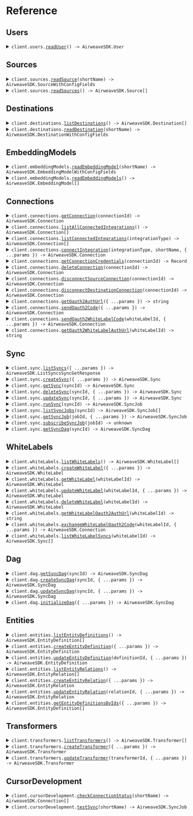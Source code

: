 # Reference

## Users

<details><summary><code>client.users.<a href="/src/api/resources/users/client/Client.ts">readUser</a>() -> AirweaveSDK.User</code></summary>
<dl>
<dd>

#### 📝 Description

<dl>
<dd>

<dl>
<dd>

Get current user.

## Args:

    current_user (User): The current user.

## Returns:

    schemas.User: The user object.

</dd>
</dl>
</dd>
</dl>

#### 🔌 Usage

<dl>
<dd>

<dl>
<dd>

```typescript
await client.users.readUser();
```

</dd>
</dl>
</dd>
</dl>

#### ⚙️ Parameters

<dl>
<dd>

<dl>
<dd>

**requestOptions:** `Users.RequestOptions`

</dd>
</dl>
</dd>
</dl>

</dd>
</dl>
</details>

## Sources

<details><summary><code>client.sources.<a href="/src/api/resources/sources/client/Client.ts">readSource</a>(shortName) -> AirweaveSDK.SourceWithConfigFields</code></summary>
<dl>
<dd>

#### 📝 Description

<dl>
<dd>

<dl>
<dd>

Get source by id.

## Args:

    db (AsyncSession): The database session.
    short_name (str): The short name of the source.
    user (schemas.User): The current user.

## Returns:

    schemas.Source: The source object.

</dd>
</dl>
</dd>
</dl>

#### 🔌 Usage

<dl>
<dd>

<dl>
<dd>

```typescript
await client.sources.readSource("short_name");
```

</dd>
</dl>
</dd>
</dl>

#### ⚙️ Parameters

<dl>
<dd>

<dl>
<dd>

**shortName:** `string`

</dd>
</dl>

<dl>
<dd>

**requestOptions:** `Sources.RequestOptions`

</dd>
</dl>
</dd>
</dl>

</dd>
</dl>
</details>

<details><summary><code>client.sources.<a href="/src/api/resources/sources/client/Client.ts">readSources</a>() -> AirweaveSDK.Source[]</code></summary>
<dl>
<dd>

#### 📝 Description

<dl>
<dd>

<dl>
<dd>

Get all sources for the current user.

## Args:

    db: The database session
    user: The current user

## Returns:

    list[schemas.Source]: The list of sources.

</dd>
</dl>
</dd>
</dl>

#### 🔌 Usage

<dl>
<dd>

<dl>
<dd>

```typescript
await client.sources.readSources();
```

</dd>
</dl>
</dd>
</dl>

#### ⚙️ Parameters

<dl>
<dd>

<dl>
<dd>

**requestOptions:** `Sources.RequestOptions`

</dd>
</dl>
</dd>
</dl>

</dd>
</dl>
</details>

## Destinations

<details><summary><code>client.destinations.<a href="/src/api/resources/destinations/client/Client.ts">listDestinations</a>() -> AirweaveSDK.Destination[]</code></summary>
<dl>
<dd>

#### 📝 Description

<dl>
<dd>

<dl>
<dd>

Get all available destinations.

## Args:

    db: The database session
    user: The current user

## Returns:

    List[schemas.Destination]: A list of destinations

</dd>
</dl>
</dd>
</dl>

#### 🔌 Usage

<dl>
<dd>

<dl>
<dd>

```typescript
await client.destinations.listDestinations();
```

</dd>
</dl>
</dd>
</dl>

#### ⚙️ Parameters

<dl>
<dd>

<dl>
<dd>

**requestOptions:** `Destinations.RequestOptions`

</dd>
</dl>
</dd>
</dl>

</dd>
</dl>
</details>

<details><summary><code>client.destinations.<a href="/src/api/resources/destinations/client/Client.ts">readDestination</a>(shortName) -> AirweaveSDK.DestinationWithConfigFields</code></summary>
<dl>
<dd>

#### 📝 Description

<dl>
<dd>

<dl>
<dd>

Get destination by short name.

## Args:

    db: The database session
    short_name: The short name of the destination
    user: The current user

## Returns:

    destination (schemas.Destination): The destination

</dd>
</dl>
</dd>
</dl>

#### 🔌 Usage

<dl>
<dd>

<dl>
<dd>

```typescript
await client.destinations.readDestination("short_name");
```

</dd>
</dl>
</dd>
</dl>

#### ⚙️ Parameters

<dl>
<dd>

<dl>
<dd>

**shortName:** `string`

</dd>
</dl>

<dl>
<dd>

**requestOptions:** `Destinations.RequestOptions`

</dd>
</dl>
</dd>
</dl>

</dd>
</dl>
</details>

## EmbeddingModels

<details><summary><code>client.embeddingModels.<a href="/src/api/resources/embeddingModels/client/Client.ts">readEmbeddingModel</a>(shortName) -> AirweaveSDK.EmbeddingModelWithConfigFields</code></summary>
<dl>
<dd>

#### 📝 Description

<dl>
<dd>

<dl>
<dd>

Get embedding model by id.

## Args:

    db (AsyncSession): The database session.
    short_name (str): The short name of the embedding model.
    user (schemas.User): The current user.

## Returns:

    schemas.EmbeddingModel: The embedding model object.

</dd>
</dl>
</dd>
</dl>

#### 🔌 Usage

<dl>
<dd>

<dl>
<dd>

```typescript
await client.embeddingModels.readEmbeddingModel("short_name");
```

</dd>
</dl>
</dd>
</dl>

#### ⚙️ Parameters

<dl>
<dd>

<dl>
<dd>

**shortName:** `string`

</dd>
</dl>

<dl>
<dd>

**requestOptions:** `EmbeddingModels.RequestOptions`

</dd>
</dl>
</dd>
</dl>

</dd>
</dl>
</details>

<details><summary><code>client.embeddingModels.<a href="/src/api/resources/embeddingModels/client/Client.ts">readEmbeddingModels</a>() -> AirweaveSDK.EmbeddingModel[]</code></summary>
<dl>
<dd>

#### 📝 Description

<dl>
<dd>

<dl>
<dd>

Get all embedding models.

## Args:

    db (AsyncSession): The database session.
    user (schemas.User): The current user.

## Returns:

    list[schemas.EmbeddingModel]: The list of embedding models.

</dd>
</dl>
</dd>
</dl>

#### 🔌 Usage

<dl>
<dd>

<dl>
<dd>

```typescript
await client.embeddingModels.readEmbeddingModels();
```

</dd>
</dl>
</dd>
</dl>

#### ⚙️ Parameters

<dl>
<dd>

<dl>
<dd>

**requestOptions:** `EmbeddingModels.RequestOptions`

</dd>
</dl>
</dd>
</dl>

</dd>
</dl>
</details>

## Connections

<details><summary><code>client.connections.<a href="/src/api/resources/connections/client/Client.ts">getConnection</a>(connectionId) -> AirweaveSDK.Connection</code></summary>
<dl>
<dd>

#### 📝 Description

<dl>
<dd>

<dl>
<dd>

Get a specific connection.

## Args:

    connection_id: The ID of the connection to get.
    db: The database session.
    user: The current user.

## Returns:

    schemas.Connection: The connection.

</dd>
</dl>
</dd>
</dl>

#### 🔌 Usage

<dl>
<dd>

<dl>
<dd>

```typescript
await client.connections.getConnection("connection_id");
```

</dd>
</dl>
</dd>
</dl>

#### ⚙️ Parameters

<dl>
<dd>

<dl>
<dd>

**connectionId:** `string`

</dd>
</dl>

<dl>
<dd>

**requestOptions:** `Connections.RequestOptions`

</dd>
</dl>
</dd>
</dl>

</dd>
</dl>
</details>

<details><summary><code>client.connections.<a href="/src/api/resources/connections/client/Client.ts">listAllConnectedIntegrations</a>() -> AirweaveSDK.Connection[]</code></summary>
<dl>
<dd>

#### 📝 Description

<dl>
<dd>

<dl>
<dd>

Get all active connections for the current user across all integration types.

## Args:

    db: The database session.
    user: The current user.

## Returns:

    list[schemas.Connection]: The list of connections.

</dd>
</dl>
</dd>
</dl>

#### 🔌 Usage

<dl>
<dd>

<dl>
<dd>

```typescript
await client.connections.listAllConnectedIntegrations();
```

</dd>
</dl>
</dd>
</dl>

#### ⚙️ Parameters

<dl>
<dd>

<dl>
<dd>

**requestOptions:** `Connections.RequestOptions`

</dd>
</dl>
</dd>
</dl>

</dd>
</dl>
</details>

<details><summary><code>client.connections.<a href="/src/api/resources/connections/client/Client.ts">listConnectedIntegrations</a>(integrationType) -> AirweaveSDK.Connection[]</code></summary>
<dl>
<dd>

#### 📝 Description

<dl>
<dd>

<dl>
<dd>

Get all integrations of specified type connected to the current user.

## Args:

    integration_type (IntegrationType): The type of integration to get connections for.
    db (AsyncSession): The database session.
    user (schemas.User): The current user.

## Returns:

    list[schemas.Connection]: The list of connections.

</dd>
</dl>
</dd>
</dl>

#### 🔌 Usage

<dl>
<dd>

<dl>
<dd>

```typescript
await client.connections.listConnectedIntegrations("source");
```

</dd>
</dl>
</dd>
</dl>

#### ⚙️ Parameters

<dl>
<dd>

<dl>
<dd>

**integrationType:** `AirweaveSDK.IntegrationType`

</dd>
</dl>

<dl>
<dd>

**requestOptions:** `Connections.RequestOptions`

</dd>
</dl>
</dd>
</dl>

</dd>
</dl>
</details>

<details><summary><code>client.connections.<a href="/src/api/resources/connections/client/Client.ts">connectIntegration</a>(integrationType, shortName, { ...params }) -> AirweaveSDK.Connection</code></summary>
<dl>
<dd>

#### 📝 Description

<dl>
<dd>

<dl>
<dd>

Connect to a source, destination, or embedding model.

Expects a POST body with:

```json
{
    "name": "required connection name",
    ... other config fields specific to the integration type ...
}
```

## Args:

    db: The database session.
    integration_type: The type of integration to connect to.
    short_name: The short name of the integration to connect to.
    name: The name of the connection.
    config_fields: The config fields for the integration.
    user: The current user.

## Returns:

    schemas.Connection: The connection.

</dd>
</dl>
</dd>
</dl>

#### 🔌 Usage

<dl>
<dd>

<dl>
<dd>

```typescript
await client.connections.connectIntegration("source", "short_name", {
    configFields: {
        key: "value",
    },
});
```

</dd>
</dl>
</dd>
</dl>

#### ⚙️ Parameters

<dl>
<dd>

<dl>
<dd>

**integrationType:** `AirweaveSDK.IntegrationType`

</dd>
</dl>

<dl>
<dd>

**shortName:** `string`

</dd>
</dl>

<dl>
<dd>

**request:** `AirweaveSDK.BodyConnectIntegrationConnectionsConnectIntegrationTypeShortNamePost`

</dd>
</dl>

<dl>
<dd>

**requestOptions:** `Connections.RequestOptions`

</dd>
</dl>
</dd>
</dl>

</dd>
</dl>
</details>

<details><summary><code>client.connections.<a href="/src/api/resources/connections/client/Client.ts">getConnectionCredentials</a>(connectionId) -> Record<string, unknown></code></summary>
<dl>
<dd>

#### 📝 Description

<dl>
<dd>

<dl>
<dd>

Get the credentials for a connection.

## Args:

    connection_id (UUID): The ID of the connection to get credentials for
    db (AsyncSession): The database session
    user (schemas.User): The current user

## Returns:

    decrypted_credentials (dict): The credentials for the connection

</dd>
</dl>
</dd>
</dl>

#### 🔌 Usage

<dl>
<dd>

<dl>
<dd>

```typescript
await client.connections.getConnectionCredentials("connection_id");
```

</dd>
</dl>
</dd>
</dl>

#### ⚙️ Parameters

<dl>
<dd>

<dl>
<dd>

**connectionId:** `string`

</dd>
</dl>

<dl>
<dd>

**requestOptions:** `Connections.RequestOptions`

</dd>
</dl>
</dd>
</dl>

</dd>
</dl>
</details>

<details><summary><code>client.connections.<a href="/src/api/resources/connections/client/Client.ts">deleteConnection</a>(connectionId) -> AirweaveSDK.Connection</code></summary>
<dl>
<dd>

#### 📝 Description

<dl>
<dd>

<dl>
<dd>

Delete a connection.

Deletes the connection and integration credential.

## Args:

    db (AsyncSession): The database session
    connection_id (UUID): The ID of the connection to delete
    user (schemas.User): The current user

## Returns:

    connection (schemas.Connection): The deleted connection

</dd>
</dl>
</dd>
</dl>

#### 🔌 Usage

<dl>
<dd>

<dl>
<dd>

```typescript
await client.connections.deleteConnection("connection_id");
```

</dd>
</dl>
</dd>
</dl>

#### ⚙️ Parameters

<dl>
<dd>

<dl>
<dd>

**connectionId:** `string`

</dd>
</dl>

<dl>
<dd>

**requestOptions:** `Connections.RequestOptions`

</dd>
</dl>
</dd>
</dl>

</dd>
</dl>
</details>

<details><summary><code>client.connections.<a href="/src/api/resources/connections/client/Client.ts">disconnectSourceConnection</a>(connectionId) -> AirweaveSDK.Connection</code></summary>
<dl>
<dd>

#### 📝 Description

<dl>
<dd>

<dl>
<dd>

Disconnect from a source connection.

## Args:

    db (AsyncSession): The database session
    connection_id (UUID): The ID of the connection to disconnect
    user (schemas.User): The current user

## Returns:

    connection_schema (schemas.Connection): The disconnected connection

</dd>
</dl>
</dd>
</dl>

#### 🔌 Usage

<dl>
<dd>

<dl>
<dd>

```typescript
await client.connections.disconnectSourceConnection("connection_id");
```

</dd>
</dl>
</dd>
</dl>

#### ⚙️ Parameters

<dl>
<dd>

<dl>
<dd>

**connectionId:** `string`

</dd>
</dl>

<dl>
<dd>

**requestOptions:** `Connections.RequestOptions`

</dd>
</dl>
</dd>
</dl>

</dd>
</dl>
</details>

<details><summary><code>client.connections.<a href="/src/api/resources/connections/client/Client.ts">disconnectDestinationConnection</a>(connectionId) -> AirweaveSDK.Connection</code></summary>
<dl>
<dd>

#### 📝 Description

<dl>
<dd>

<dl>
<dd>

Disconnect from a destination connection.

## Args:

    db (AsyncSession): The database session
    connection_id (UUID): The ID of the connection to disconnect
    user (schemas.User): The current user

## Returns:

    connection_schema (schemas.Connection): The disconnected connection

</dd>
</dl>
</dd>
</dl>

#### 🔌 Usage

<dl>
<dd>

<dl>
<dd>

```typescript
await client.connections.disconnectDestinationConnection("connection_id");
```

</dd>
</dl>
</dd>
</dl>

#### ⚙️ Parameters

<dl>
<dd>

<dl>
<dd>

**connectionId:** `string`

</dd>
</dl>

<dl>
<dd>

**requestOptions:** `Connections.RequestOptions`

</dd>
</dl>
</dd>
</dl>

</dd>
</dl>
</details>

<details><summary><code>client.connections.<a href="/src/api/resources/connections/client/Client.ts">getOauth2AuthUrl</a>({ ...params }) -> string</code></summary>
<dl>
<dd>

#### 📝 Description

<dl>
<dd>

<dl>
<dd>

Get the OAuth2 authorization URL for a source.

## Args:

    db: The database session
    short_name: The short name of the source
    user: The current user

</dd>
</dl>
</dd>
</dl>

#### 🔌 Usage

<dl>
<dd>

<dl>
<dd>

```typescript
await client.connections.getOauth2AuthUrl({
    shortName: "short_name",
});
```

</dd>
</dl>
</dd>
</dl>

#### ⚙️ Parameters

<dl>
<dd>

<dl>
<dd>

**request:** `AirweaveSDK.GetOauth2AuthUrlConnectionsOauth2SourceAuthUrlGetRequest`

</dd>
</dl>

<dl>
<dd>

**requestOptions:** `Connections.RequestOptions`

</dd>
</dl>
</dd>
</dl>

</dd>
</dl>
</details>

<details><summary><code>client.connections.<a href="/src/api/resources/connections/client/Client.ts">sendOauth2Code</a>({ ...params }) -> AirweaveSDK.Connection</code></summary>
<dl>
<dd>

#### 📝 Description

<dl>
<dd>

<dl>
<dd>

Send the OAuth2 authorization code for a source.

This will:

1. Get the OAuth2 settings for the source
2. Exchange the authorization code for a token
3. Create an integration credential with the token

## Args:

    db: The database session
    short_name: The short name of the source
    code: The authorization code
    user: The current user

## Returns:

    connection (schemas.Connection): The created connection

</dd>
</dl>
</dd>
</dl>

#### 🔌 Usage

<dl>
<dd>

<dl>
<dd>

```typescript
await client.connections.sendOauth2Code({
    shortName: "short_name",
    code: "code",
});
```

</dd>
</dl>
</dd>
</dl>

#### ⚙️ Parameters

<dl>
<dd>

<dl>
<dd>

**request:** `AirweaveSDK.BodySendOauth2CodeConnectionsOauth2SourceCodePost`

</dd>
</dl>

<dl>
<dd>

**requestOptions:** `Connections.RequestOptions`

</dd>
</dl>
</dd>
</dl>

</dd>
</dl>
</details>

<details><summary><code>client.connections.<a href="/src/api/resources/connections/client/Client.ts">sendOauth2WhiteLabelCode</a>(whiteLabelId, { ...params }) -> AirweaveSDK.Connection</code></summary>
<dl>
<dd>

#### 📝 Description

<dl>
<dd>

<dl>
<dd>

Exchange the OAuth2 authorization code for a white label integration.

## Args:

    db: The database session
    white_label_id: The ID of the white label integration
    code: The authorization code
    user: The current user
    background_tasks: The background tasks

## Returns:

    connection (schemas.Connection): The created connection

</dd>
</dl>
</dd>
</dl>

#### 🔌 Usage

<dl>
<dd>

<dl>
<dd>

```typescript
await client.connections.sendOauth2WhiteLabelCode("white_label_id", "string");
```

</dd>
</dl>
</dd>
</dl>

#### ⚙️ Parameters

<dl>
<dd>

<dl>
<dd>

**whiteLabelId:** `string`

</dd>
</dl>

<dl>
<dd>

**request:** `string`

</dd>
</dl>

<dl>
<dd>

**requestOptions:** `Connections.RequestOptions`

</dd>
</dl>
</dd>
</dl>

</dd>
</dl>
</details>

<details><summary><code>client.connections.<a href="/src/api/resources/connections/client/Client.ts">getOauth2WhiteLabelAuthUrl</a>(whiteLabelId) -> string</code></summary>
<dl>
<dd>

#### 📝 Description

<dl>
<dd>

<dl>
<dd>

Get the OAuth2 authorization URL for a white label integration.

## Args:

    db: The database session
    white_label_id: The ID of the white label integration
    user: The current user

## Returns:

    str: The OAuth2 authorization URL

</dd>
</dl>
</dd>
</dl>

#### 🔌 Usage

<dl>
<dd>

<dl>
<dd>

```typescript
await client.connections.getOauth2WhiteLabelAuthUrl("white_label_id");
```

</dd>
</dl>
</dd>
</dl>

#### ⚙️ Parameters

<dl>
<dd>

<dl>
<dd>

**whiteLabelId:** `string`

</dd>
</dl>

<dl>
<dd>

**requestOptions:** `Connections.RequestOptions`

</dd>
</dl>
</dd>
</dl>

</dd>
</dl>
</details>

## Sync

<details><summary><code>client.sync.<a href="/src/api/resources/sync/client/Client.ts">listSyncs</a>({ ...params }) -> AirweaveSDK.ListSyncsSyncGetResponse</code></summary>
<dl>
<dd>

#### 📝 Description

<dl>
<dd>

<dl>
<dd>

List all syncs for the current user.

## Args:

    db: The database session
    skip: The number of syncs to skip
    limit: The number of syncs to return
    with_source_connection: Whether to include the source connection in the response
    user: The current user

## Returns:

    list[schemas.Sync] | list[schemas.SyncWithSourceConnection]: A list of syncs

</dd>
</dl>
</dd>
</dl>

#### 🔌 Usage

<dl>
<dd>

<dl>
<dd>

```typescript
await client.sync.listSyncs();
```

</dd>
</dl>
</dd>
</dl>

#### ⚙️ Parameters

<dl>
<dd>

<dl>
<dd>

**request:** `AirweaveSDK.ListSyncsSyncGetRequest`

</dd>
</dl>

<dl>
<dd>

**requestOptions:** `Sync.RequestOptions`

</dd>
</dl>
</dd>
</dl>

</dd>
</dl>
</details>

<details><summary><code>client.sync.<a href="/src/api/resources/sync/client/Client.ts">createSync</a>({ ...params }) -> AirweaveSDK.Sync</code></summary>
<dl>
<dd>

#### 📝 Description

<dl>
<dd>

<dl>
<dd>

Create a new sync configuration.

## Args:

    db: The database session
    sync_in: The sync to create
    user: The current user
    background_tasks: The background tasks

## Returns:

    sync (schemas.Sync): The created sync

</dd>
</dl>
</dd>
</dl>

#### 🔌 Usage

<dl>
<dd>

<dl>
<dd>

```typescript
await client.sync.createSync({
    name: "name",
    sourceConnectionId: "source_connection_id",
});
```

</dd>
</dl>
</dd>
</dl>

#### ⚙️ Parameters

<dl>
<dd>

<dl>
<dd>

**request:** `AirweaveSDK.SyncCreate`

</dd>
</dl>

<dl>
<dd>

**requestOptions:** `Sync.RequestOptions`

</dd>
</dl>
</dd>
</dl>

</dd>
</dl>
</details>

<details><summary><code>client.sync.<a href="/src/api/resources/sync/client/Client.ts">getSync</a>(syncId) -> AirweaveSDK.Sync</code></summary>
<dl>
<dd>

#### 📝 Description

<dl>
<dd>

<dl>
<dd>

Get a specific sync by ID.

## Args:

    db: The database session
    sync_id: The ID of the sync to get
    user: The current user

## Returns:

    sync (schemas.Sync): The sync

</dd>
</dl>
</dd>
</dl>

#### 🔌 Usage

<dl>
<dd>

<dl>
<dd>

```typescript
await client.sync.getSync("sync_id");
```

</dd>
</dl>
</dd>
</dl>

#### ⚙️ Parameters

<dl>
<dd>

<dl>
<dd>

**syncId:** `string`

</dd>
</dl>

<dl>
<dd>

**requestOptions:** `Sync.RequestOptions`

</dd>
</dl>
</dd>
</dl>

</dd>
</dl>
</details>

<details><summary><code>client.sync.<a href="/src/api/resources/sync/client/Client.ts">deleteSync</a>(syncId, { ...params }) -> AirweaveSDK.Sync</code></summary>
<dl>
<dd>

#### 📝 Description

<dl>
<dd>

<dl>
<dd>

Delete a sync configuration and optionally its associated data.

## Args:

    db: The database session
    sync_id: The ID of the sync to delete
    delete_data: Whether to delete the data associated with the sync
    user: The current user

## Returns:

    sync (schemas.Sync): The deleted sync

</dd>
</dl>
</dd>
</dl>

#### 🔌 Usage

<dl>
<dd>

<dl>
<dd>

```typescript
await client.sync.deleteSync("sync_id");
```

</dd>
</dl>
</dd>
</dl>

#### ⚙️ Parameters

<dl>
<dd>

<dl>
<dd>

**syncId:** `string`

</dd>
</dl>

<dl>
<dd>

**request:** `AirweaveSDK.DeleteSyncSyncSyncIdDeleteRequest`

</dd>
</dl>

<dl>
<dd>

**requestOptions:** `Sync.RequestOptions`

</dd>
</dl>
</dd>
</dl>

</dd>
</dl>
</details>

<details><summary><code>client.sync.<a href="/src/api/resources/sync/client/Client.ts">updateSync</a>(syncId, { ...params }) -> AirweaveSDK.Sync</code></summary>
<dl>
<dd>

#### 📝 Description

<dl>
<dd>

<dl>
<dd>

Update a sync configuration.

## Args:

    db: The database session
    sync_id: The ID of the sync to update
    sync_update: The sync update data
    user: The current user

## Returns:

    sync (schemas.Sync): The updated sync

</dd>
</dl>
</dd>
</dl>

#### 🔌 Usage

<dl>
<dd>

<dl>
<dd>

```typescript
await client.sync.updateSync("sync_id");
```

</dd>
</dl>
</dd>
</dl>

#### ⚙️ Parameters

<dl>
<dd>

<dl>
<dd>

**syncId:** `string`

</dd>
</dl>

<dl>
<dd>

**request:** `AirweaveSDK.SyncUpdate`

</dd>
</dl>

<dl>
<dd>

**requestOptions:** `Sync.RequestOptions`

</dd>
</dl>
</dd>
</dl>

</dd>
</dl>
</details>

<details><summary><code>client.sync.<a href="/src/api/resources/sync/client/Client.ts">runSync</a>(syncId) -> AirweaveSDK.SyncJob</code></summary>
<dl>
<dd>

#### 📝 Description

<dl>
<dd>

<dl>
<dd>

Trigger a sync run.

## Args:

    db: The database session
    sync_id: The ID of the sync to run
    user: The current user
    background_tasks: The background tasks

## Returns:

    sync_job (schemas.SyncJob): The sync job

</dd>
</dl>
</dd>
</dl>

#### 🔌 Usage

<dl>
<dd>

<dl>
<dd>

```typescript
await client.sync.runSync("sync_id");
```

</dd>
</dl>
</dd>
</dl>

#### ⚙️ Parameters

<dl>
<dd>

<dl>
<dd>

**syncId:** `string`

</dd>
</dl>

<dl>
<dd>

**requestOptions:** `Sync.RequestOptions`

</dd>
</dl>
</dd>
</dl>

</dd>
</dl>
</details>

<details><summary><code>client.sync.<a href="/src/api/resources/sync/client/Client.ts">listSyncJobs</a>(syncId) -> AirweaveSDK.SyncJob[]</code></summary>
<dl>
<dd>

#### 📝 Description

<dl>
<dd>

<dl>
<dd>

List all jobs for a specific sync.

## Args:

    db: The database session
    sync_id: The ID of the sync to list jobs for
    user: The current user

## Returns:

    list[schemas.SyncJob]: A list of sync jobs

</dd>
</dl>
</dd>
</dl>

#### 🔌 Usage

<dl>
<dd>

<dl>
<dd>

```typescript
await client.sync.listSyncJobs("sync_id");
```

</dd>
</dl>
</dd>
</dl>

#### ⚙️ Parameters

<dl>
<dd>

<dl>
<dd>

**syncId:** `string`

</dd>
</dl>

<dl>
<dd>

**requestOptions:** `Sync.RequestOptions`

</dd>
</dl>
</dd>
</dl>

</dd>
</dl>
</details>

<details><summary><code>client.sync.<a href="/src/api/resources/sync/client/Client.ts">getSyncJob</a>(jobId, { ...params }) -> AirweaveSDK.SyncJob</code></summary>
<dl>
<dd>

#### 📝 Description

<dl>
<dd>

<dl>
<dd>

Get details of a specific sync job.

## Args:

    db: The database session
    sync_id: The ID of the sync to list jobs for
    job_id: The ID of the job to get
    user: The current user

## Returns:

    sync_job (schemas.SyncJob): The sync job

</dd>
</dl>
</dd>
</dl>

#### 🔌 Usage

<dl>
<dd>

<dl>
<dd>

```typescript
await client.sync.getSyncJob("job_id", {
    syncId: "sync_id",
});
```

</dd>
</dl>
</dd>
</dl>

#### ⚙️ Parameters

<dl>
<dd>

<dl>
<dd>

**jobId:** `string`

</dd>
</dl>

<dl>
<dd>

**request:** `AirweaveSDK.GetSyncJobSyncJobJobIdGetRequest`

</dd>
</dl>

<dl>
<dd>

**requestOptions:** `Sync.RequestOptions`

</dd>
</dl>
</dd>
</dl>

</dd>
</dl>
</details>

<details><summary><code>client.sync.<a href="/src/api/resources/sync/client/Client.ts">subscribeSyncJob</a>(jobId) -> unknown</code></summary>
<dl>
<dd>

#### 📝 Description

<dl>
<dd>

<dl>
<dd>

Server-Sent Events (SSE) endpoint to subscribe to a sync job's progress.

## Args:

    job_id: The ID of the job to subscribe to
    user: The current user

## Returns:

    StreamingResponse: The streaming response

</dd>
</dl>
</dd>
</dl>

#### 🔌 Usage

<dl>
<dd>

<dl>
<dd>

```typescript
await client.sync.subscribeSyncJob("job_id");
```

</dd>
</dl>
</dd>
</dl>

#### ⚙️ Parameters

<dl>
<dd>

<dl>
<dd>

**jobId:** `string`

</dd>
</dl>

<dl>
<dd>

**requestOptions:** `Sync.RequestOptions`

</dd>
</dl>
</dd>
</dl>

</dd>
</dl>
</details>

<details><summary><code>client.sync.<a href="/src/api/resources/sync/client/Client.ts">getSyncDag</a>(syncId) -> AirweaveSDK.SyncDag</code></summary>
<dl>
<dd>

#### 📝 Description

<dl>
<dd>

<dl>
<dd>

Get the DAG for a specific sync.

</dd>
</dl>
</dd>
</dl>

#### 🔌 Usage

<dl>
<dd>

<dl>
<dd>

```typescript
await client.sync.getSyncDag("sync_id");
```

</dd>
</dl>
</dd>
</dl>

#### ⚙️ Parameters

<dl>
<dd>

<dl>
<dd>

**syncId:** `string`

</dd>
</dl>

<dl>
<dd>

**requestOptions:** `Sync.RequestOptions`

</dd>
</dl>
</dd>
</dl>

</dd>
</dl>
</details>

## WhiteLabels

<details><summary><code>client.whiteLabels.<a href="/src/api/resources/whiteLabels/client/Client.ts">listWhiteLabels</a>() -> AirweaveSDK.WhiteLabel[]</code></summary>
<dl>
<dd>

#### 📝 Description

<dl>
<dd>

<dl>
<dd>

List all white labels for the current user's organization.

## Args:

    db: The database session
    current_user: The current user

## Returns:

    list[schemas.WhiteLabel]: A list of white labels

</dd>
</dl>
</dd>
</dl>

#### 🔌 Usage

<dl>
<dd>

<dl>
<dd>

```typescript
await client.whiteLabels.listWhiteLabels();
```

</dd>
</dl>
</dd>
</dl>

#### ⚙️ Parameters

<dl>
<dd>

<dl>
<dd>

**requestOptions:** `WhiteLabels.RequestOptions`

</dd>
</dl>
</dd>
</dl>

</dd>
</dl>
</details>

<details><summary><code>client.whiteLabels.<a href="/src/api/resources/whiteLabels/client/Client.ts">createWhiteLabel</a>({ ...params }) -> AirweaveSDK.WhiteLabel</code></summary>
<dl>
<dd>

#### 📝 Description

<dl>
<dd>

<dl>
<dd>

Create new white label integration.

## Args:

    db: The database session
    current_user: The current user
    white_label_in: The white label to create

## Returns:

    white_label (schemas.WhiteLabel): The created white label

</dd>
</dl>
</dd>
</dl>

#### 🔌 Usage

<dl>
<dd>

<dl>
<dd>

```typescript
await client.whiteLabels.createWhiteLabel({
    name: "name",
    sourceShortName: "source_short_name",
    redirectUrl: "redirect_url",
    clientId: "client_id",
    clientSecret: "client_secret",
});
```

</dd>
</dl>
</dd>
</dl>

#### ⚙️ Parameters

<dl>
<dd>

<dl>
<dd>

**request:** `AirweaveSDK.WhiteLabelCreate`

</dd>
</dl>

<dl>
<dd>

**requestOptions:** `WhiteLabels.RequestOptions`

</dd>
</dl>
</dd>
</dl>

</dd>
</dl>
</details>

<details><summary><code>client.whiteLabels.<a href="/src/api/resources/whiteLabels/client/Client.ts">getWhiteLabel</a>(whiteLabelId) -> AirweaveSDK.WhiteLabel</code></summary>
<dl>
<dd>

#### 📝 Description

<dl>
<dd>

<dl>
<dd>

Get a specific white label integration.

## Args:

    db: The database session
    white_label_id: The ID of the white label to get
    current_user: The current user

## Returns:

    white_label (schemas.WhiteLabel): The white label

</dd>
</dl>
</dd>
</dl>

#### 🔌 Usage

<dl>
<dd>

<dl>
<dd>

```typescript
await client.whiteLabels.getWhiteLabel("white_label_id");
```

</dd>
</dl>
</dd>
</dl>

#### ⚙️ Parameters

<dl>
<dd>

<dl>
<dd>

**whiteLabelId:** `string`

</dd>
</dl>

<dl>
<dd>

**requestOptions:** `WhiteLabels.RequestOptions`

</dd>
</dl>
</dd>
</dl>

</dd>
</dl>
</details>

<details><summary><code>client.whiteLabels.<a href="/src/api/resources/whiteLabels/client/Client.ts">updateWhiteLabel</a>(whiteLabelId, { ...params }) -> AirweaveSDK.WhiteLabel</code></summary>
<dl>
<dd>

#### 📝 Description

<dl>
<dd>

<dl>
<dd>

Update a white label integration.

## Args:

    db: The database session
    current_user: The current user
    white_label_id: The ID of the white label to update
    white_label_in: The white label to update

## Returns:

    white_label (schemas.WhiteLabel): The updated white label

</dd>
</dl>
</dd>
</dl>

#### 🔌 Usage

<dl>
<dd>

<dl>
<dd>

```typescript
await client.whiteLabels.updateWhiteLabel("white_label_id");
```

</dd>
</dl>
</dd>
</dl>

#### ⚙️ Parameters

<dl>
<dd>

<dl>
<dd>

**whiteLabelId:** `string`

</dd>
</dl>

<dl>
<dd>

**request:** `AirweaveSDK.WhiteLabelUpdate`

</dd>
</dl>

<dl>
<dd>

**requestOptions:** `WhiteLabels.RequestOptions`

</dd>
</dl>
</dd>
</dl>

</dd>
</dl>
</details>

<details><summary><code>client.whiteLabels.<a href="/src/api/resources/whiteLabels/client/Client.ts">deleteWhiteLabel</a>(whiteLabelId) -> AirweaveSDK.WhiteLabel</code></summary>
<dl>
<dd>

#### 📝 Description

<dl>
<dd>

<dl>
<dd>

Delete a white label integration.

## Args:

    db: The database session
    current_user: The current user
    white_label_id: The ID of the white label to delete

## Returns:

    white_label (schemas.WhiteLabel): The deleted white label

</dd>
</dl>
</dd>
</dl>

#### 🔌 Usage

<dl>
<dd>

<dl>
<dd>

```typescript
await client.whiteLabels.deleteWhiteLabel("white_label_id");
```

</dd>
</dl>
</dd>
</dl>

#### ⚙️ Parameters

<dl>
<dd>

<dl>
<dd>

**whiteLabelId:** `string`

</dd>
</dl>

<dl>
<dd>

**requestOptions:** `WhiteLabels.RequestOptions`

</dd>
</dl>
</dd>
</dl>

</dd>
</dl>
</details>

<details><summary><code>client.whiteLabels.<a href="/src/api/resources/whiteLabels/client/Client.ts">getWhiteLabelOauth2AuthUrl</a>(whiteLabelId) -> string</code></summary>
<dl>
<dd>

#### 📝 Description

<dl>
<dd>

<dl>
<dd>

Generate the OAuth2 authorization URL by delegating to oauth2_service.

## Args:

    db: The database session
    white_label_id: The ID of the white label to get the auth URL for
    user: The current user

## Returns:

    str: The OAuth2 authorization URL

</dd>
</dl>
</dd>
</dl>

#### 🔌 Usage

<dl>
<dd>

<dl>
<dd>

```typescript
await client.whiteLabels.getWhiteLabelOauth2AuthUrl("white_label_id");
```

</dd>
</dl>
</dd>
</dl>

#### ⚙️ Parameters

<dl>
<dd>

<dl>
<dd>

**whiteLabelId:** `string`

</dd>
</dl>

<dl>
<dd>

**requestOptions:** `WhiteLabels.RequestOptions`

</dd>
</dl>
</dd>
</dl>

</dd>
</dl>
</details>

<details><summary><code>client.whiteLabels.<a href="/src/api/resources/whiteLabels/client/Client.ts">exchangeWhiteLabelOauth2Code</a>(whiteLabelId, { ...params }) -> AirweaveSDK.Connection</code></summary>
<dl>
<dd>

#### 📝 Description

<dl>
<dd>

<dl>
<dd>

Exchange OAuth2 code for tokens and create connection.

## Args:

    white_label_id: The ID of the white label to exchange the code for
    code: The OAuth2 code
    db: The database session
    user: The current user

## Returns:

    connection (schemas.Connection): The created connection

</dd>
</dl>
</dd>
</dl>

#### 🔌 Usage

<dl>
<dd>

<dl>
<dd>

```typescript
await client.whiteLabels.exchangeWhiteLabelOauth2Code("white_label_id", "string");
```

</dd>
</dl>
</dd>
</dl>

#### ⚙️ Parameters

<dl>
<dd>

<dl>
<dd>

**whiteLabelId:** `string`

</dd>
</dl>

<dl>
<dd>

**request:** `string`

</dd>
</dl>

<dl>
<dd>

**requestOptions:** `WhiteLabels.RequestOptions`

</dd>
</dl>
</dd>
</dl>

</dd>
</dl>
</details>

<details><summary><code>client.whiteLabels.<a href="/src/api/resources/whiteLabels/client/Client.ts">listWhiteLabelSyncs</a>(whiteLabelId) -> AirweaveSDK.Sync[]</code></summary>
<dl>
<dd>

#### 📝 Description

<dl>
<dd>

<dl>
<dd>

List all syncs for a specific white label.

## Args:

    white_label_id: The ID of the white label to list syncs for
    db: The database session
    current_user: The current user

## Returns:

    list[schemas.Sync]: A list of syncs

</dd>
</dl>
</dd>
</dl>

#### 🔌 Usage

<dl>
<dd>

<dl>
<dd>

```typescript
await client.whiteLabels.listWhiteLabelSyncs("white_label_id");
```

</dd>
</dl>
</dd>
</dl>

#### ⚙️ Parameters

<dl>
<dd>

<dl>
<dd>

**whiteLabelId:** `string`

</dd>
</dl>

<dl>
<dd>

**requestOptions:** `WhiteLabels.RequestOptions`

</dd>
</dl>
</dd>
</dl>

</dd>
</dl>
</details>

## Dag

<details><summary><code>client.dag.<a href="/src/api/resources/dag/client/Client.ts">getSyncDag</a>(syncId) -> AirweaveSDK.SyncDag</code></summary>
<dl>
<dd>

#### 📝 Description

<dl>
<dd>

<dl>
<dd>

Get the DAG definition for a sync.

</dd>
</dl>
</dd>
</dl>

#### 🔌 Usage

<dl>
<dd>

<dl>
<dd>

```typescript
await client.dag.getSyncDag("sync_id");
```

</dd>
</dl>
</dd>
</dl>

#### ⚙️ Parameters

<dl>
<dd>

<dl>
<dd>

**syncId:** `string`

</dd>
</dl>

<dl>
<dd>

**requestOptions:** `Dag.RequestOptions`

</dd>
</dl>
</dd>
</dl>

</dd>
</dl>
</details>

<details><summary><code>client.dag.<a href="/src/api/resources/dag/client/Client.ts">createSyncDag</a>(syncId, { ...params }) -> AirweaveSDK.SyncDag</code></summary>
<dl>
<dd>

#### 📝 Description

<dl>
<dd>

<dl>
<dd>

Create a new DAG definition for a sync.

</dd>
</dl>
</dd>
</dl>

#### 🔌 Usage

<dl>
<dd>

<dl>
<dd>

```typescript
await client.dag.createSyncDag("sync_id", {
    name: "name",
    syncDagCreateSyncId: "sync_id",
    nodes: [
        {
            type: "source",
            name: "name",
        },
    ],
    edges: [
        {
            fromNodeId: "from_node_id",
            toNodeId: "to_node_id",
        },
    ],
});
```

</dd>
</dl>
</dd>
</dl>

#### ⚙️ Parameters

<dl>
<dd>

<dl>
<dd>

**syncId:** `string`

</dd>
</dl>

<dl>
<dd>

**request:** `AirweaveSDK.SyncDagCreate`

</dd>
</dl>

<dl>
<dd>

**requestOptions:** `Dag.RequestOptions`

</dd>
</dl>
</dd>
</dl>

</dd>
</dl>
</details>

<details><summary><code>client.dag.<a href="/src/api/resources/dag/client/Client.ts">updateSyncDag</a>(syncId, { ...params }) -> AirweaveSDK.SyncDag</code></summary>
<dl>
<dd>

#### 📝 Description

<dl>
<dd>

<dl>
<dd>

Update a DAG definition for a sync.

</dd>
</dl>
</dd>
</dl>

#### 🔌 Usage

<dl>
<dd>

<dl>
<dd>

```typescript
await client.dag.updateSyncDag("sync_id", {
    name: "name",
    syncDagUpdateSyncId: "sync_id",
});
```

</dd>
</dl>
</dd>
</dl>

#### ⚙️ Parameters

<dl>
<dd>

<dl>
<dd>

**syncId:** `string`

</dd>
</dl>

<dl>
<dd>

**request:** `AirweaveSDK.SyncDagUpdate`

</dd>
</dl>

<dl>
<dd>

**requestOptions:** `Dag.RequestOptions`

</dd>
</dl>
</dd>
</dl>

</dd>
</dl>
</details>

<details><summary><code>client.dag.<a href="/src/api/resources/dag/client/Client.ts">initializeDag</a>({ ...params }) -> AirweaveSDK.SyncDag</code></summary>
<dl>
<dd>

#### 📝 Description

<dl>
<dd>

<dl>
<dd>

Initialize a new DAG with source, entities, and destination.

</dd>
</dl>
</dd>
</dl>

#### 🔌 Usage

<dl>
<dd>

<dl>
<dd>

```typescript
await client.dag.initializeDag({
    syncId: "sync_id",
});
```

</dd>
</dl>
</dd>
</dl>

#### ⚙️ Parameters

<dl>
<dd>

<dl>
<dd>

**request:** `AirweaveSDK.InitializeDagDagInitGetRequest`

</dd>
</dl>

<dl>
<dd>

**requestOptions:** `Dag.RequestOptions`

</dd>
</dl>
</dd>
</dl>

</dd>
</dl>
</details>

## Entities

<details><summary><code>client.entities.<a href="/src/api/resources/entities/client/Client.ts">listEntityDefinitions</a>() -> AirweaveSDK.EntityDefinition[]</code></summary>
<dl>
<dd>

#### 📝 Description

<dl>
<dd>

<dl>
<dd>

List all entity definitions for the current user's organization.

</dd>
</dl>
</dd>
</dl>

#### 🔌 Usage

<dl>
<dd>

<dl>
<dd>

```typescript
await client.entities.listEntityDefinitions();
```

</dd>
</dl>
</dd>
</dl>

#### ⚙️ Parameters

<dl>
<dd>

<dl>
<dd>

**requestOptions:** `Entities.RequestOptions`

</dd>
</dl>
</dd>
</dl>

</dd>
</dl>
</details>

<details><summary><code>client.entities.<a href="/src/api/resources/entities/client/Client.ts">createEntityDefinition</a>({ ...params }) -> AirweaveSDK.EntityDefinition</code></summary>
<dl>
<dd>

#### 📝 Description

<dl>
<dd>

<dl>
<dd>

Create a new entity definition.

</dd>
</dl>
</dd>
</dl>

#### 🔌 Usage

<dl>
<dd>

<dl>
<dd>

```typescript
await client.entities.createEntityDefinition({
    name: "name",
    type: "file",
    entitySchema: ["entity_schema"],
    moduleName: "module_name",
    className: "class_name",
});
```

</dd>
</dl>
</dd>
</dl>

#### ⚙️ Parameters

<dl>
<dd>

<dl>
<dd>

**request:** `AirweaveSDK.EntityDefinitionCreate`

</dd>
</dl>

<dl>
<dd>

**requestOptions:** `Entities.RequestOptions`

</dd>
</dl>
</dd>
</dl>

</dd>
</dl>
</details>

<details><summary><code>client.entities.<a href="/src/api/resources/entities/client/Client.ts">updateEntityDefinition</a>(definitionId, { ...params }) -> AirweaveSDK.EntityDefinition</code></summary>
<dl>
<dd>

#### 📝 Description

<dl>
<dd>

<dl>
<dd>

Update an entity definition.

</dd>
</dl>
</dd>
</dl>

#### 🔌 Usage

<dl>
<dd>

<dl>
<dd>

```typescript
await client.entities.updateEntityDefinition("definition_id", {
    name: "name",
    type: "file",
    entitySchema: ["entity_schema"],
    moduleName: "module_name",
    className: "class_name",
});
```

</dd>
</dl>
</dd>
</dl>

#### ⚙️ Parameters

<dl>
<dd>

<dl>
<dd>

**definitionId:** `string`

</dd>
</dl>

<dl>
<dd>

**request:** `AirweaveSDK.EntityDefinitionUpdate`

</dd>
</dl>

<dl>
<dd>

**requestOptions:** `Entities.RequestOptions`

</dd>
</dl>
</dd>
</dl>

</dd>
</dl>
</details>

<details><summary><code>client.entities.<a href="/src/api/resources/entities/client/Client.ts">listEntityRelations</a>() -> AirweaveSDK.EntityRelation[]</code></summary>
<dl>
<dd>

#### 📝 Description

<dl>
<dd>

<dl>
<dd>

List all entity relations for the current user's organization.

</dd>
</dl>
</dd>
</dl>

#### 🔌 Usage

<dl>
<dd>

<dl>
<dd>

```typescript
await client.entities.listEntityRelations();
```

</dd>
</dl>
</dd>
</dl>

#### ⚙️ Parameters

<dl>
<dd>

<dl>
<dd>

**requestOptions:** `Entities.RequestOptions`

</dd>
</dl>
</dd>
</dl>

</dd>
</dl>
</details>

<details><summary><code>client.entities.<a href="/src/api/resources/entities/client/Client.ts">createEntityRelation</a>({ ...params }) -> AirweaveSDK.EntityRelation</code></summary>
<dl>
<dd>

#### 📝 Description

<dl>
<dd>

<dl>
<dd>

Create a new entity relation.

</dd>
</dl>
</dd>
</dl>

#### 🔌 Usage

<dl>
<dd>

<dl>
<dd>

```typescript
await client.entities.createEntityRelation({
    name: "name",
    fromEntityId: "from_entity_id",
    toEntityId: "to_entity_id",
});
```

</dd>
</dl>
</dd>
</dl>

#### ⚙️ Parameters

<dl>
<dd>

<dl>
<dd>

**request:** `AirweaveSDK.EntityRelationCreate`

</dd>
</dl>

<dl>
<dd>

**requestOptions:** `Entities.RequestOptions`

</dd>
</dl>
</dd>
</dl>

</dd>
</dl>
</details>

<details><summary><code>client.entities.<a href="/src/api/resources/entities/client/Client.ts">updateEntityRelation</a>(relationId, { ...params }) -> AirweaveSDK.EntityRelation</code></summary>
<dl>
<dd>

#### 📝 Description

<dl>
<dd>

<dl>
<dd>

Update an entity relation.

</dd>
</dl>
</dd>
</dl>

#### 🔌 Usage

<dl>
<dd>

<dl>
<dd>

```typescript
await client.entities.updateEntityRelation("relation_id", {
    name: "name",
    fromEntityId: "from_entity_id",
    toEntityId: "to_entity_id",
});
```

</dd>
</dl>
</dd>
</dl>

#### ⚙️ Parameters

<dl>
<dd>

<dl>
<dd>

**relationId:** `string`

</dd>
</dl>

<dl>
<dd>

**request:** `AirweaveSDK.EntityRelationUpdate`

</dd>
</dl>

<dl>
<dd>

**requestOptions:** `Entities.RequestOptions`

</dd>
</dl>
</dd>
</dl>

</dd>
</dl>
</details>

<details><summary><code>client.entities.<a href="/src/api/resources/entities/client/Client.ts">getEntityDefinitionsByIds</a>({ ...params }) -> AirweaveSDK.EntityDefinition[]</code></summary>
<dl>
<dd>

#### 📝 Description

<dl>
<dd>

<dl>
<dd>

Get multiple entity definitions by their IDs.

Args:
ids: List of entity definition IDs to fetch
db: Database session
current_user: Current authenticated user

Returns:
List of entity definitions matching the provided IDs

</dd>
</dl>
</dd>
</dl>

#### 🔌 Usage

<dl>
<dd>

<dl>
<dd>

```typescript
await client.entities.getEntityDefinitionsByIds(["string"]);
```

</dd>
</dl>
</dd>
</dl>

#### ⚙️ Parameters

<dl>
<dd>

<dl>
<dd>

**request:** `string[]`

</dd>
</dl>

<dl>
<dd>

**requestOptions:** `Entities.RequestOptions`

</dd>
</dl>
</dd>
</dl>

</dd>
</dl>
</details>

## Transformers

<details><summary><code>client.transformers.<a href="/src/api/resources/transformers/client/Client.ts">listTransformers</a>() -> AirweaveSDK.Transformer[]</code></summary>
<dl>
<dd>

#### 📝 Description

<dl>
<dd>

<dl>
<dd>

List all transformers for the current user's organization.

</dd>
</dl>
</dd>
</dl>

#### 🔌 Usage

<dl>
<dd>

<dl>
<dd>

```typescript
await client.transformers.listTransformers();
```

</dd>
</dl>
</dd>
</dl>

#### ⚙️ Parameters

<dl>
<dd>

<dl>
<dd>

**requestOptions:** `Transformers.RequestOptions`

</dd>
</dl>
</dd>
</dl>

</dd>
</dl>
</details>

<details><summary><code>client.transformers.<a href="/src/api/resources/transformers/client/Client.ts">createTransformer</a>({ ...params }) -> AirweaveSDK.Transformer</code></summary>
<dl>
<dd>

#### 📝 Description

<dl>
<dd>

<dl>
<dd>

Create a new transformer.

</dd>
</dl>
</dd>
</dl>

#### 🔌 Usage

<dl>
<dd>

<dl>
<dd>

```typescript
await client.transformers.createTransformer({
    name: "name",
    methodName: "method_name",
    moduleName: "module_name",
    inputEntityDefinitionIds: ["input_entity_definition_ids"],
    outputEntityDefinitionIds: ["output_entity_definition_ids"],
});
```

</dd>
</dl>
</dd>
</dl>

#### ⚙️ Parameters

<dl>
<dd>

<dl>
<dd>

**request:** `AirweaveSDK.TransformerCreate`

</dd>
</dl>

<dl>
<dd>

**requestOptions:** `Transformers.RequestOptions`

</dd>
</dl>
</dd>
</dl>

</dd>
</dl>
</details>

<details><summary><code>client.transformers.<a href="/src/api/resources/transformers/client/Client.ts">updateTransformer</a>(transformerId, { ...params }) -> AirweaveSDK.Transformer</code></summary>
<dl>
<dd>

#### 📝 Description

<dl>
<dd>

<dl>
<dd>

Update a transformer.

</dd>
</dl>
</dd>
</dl>

#### 🔌 Usage

<dl>
<dd>

<dl>
<dd>

```typescript
await client.transformers.updateTransformer("transformer_id", {
    name: "name",
    methodName: "method_name",
    moduleName: "module_name",
    inputEntityDefinitionIds: ["input_entity_definition_ids"],
    outputEntityDefinitionIds: ["output_entity_definition_ids"],
});
```

</dd>
</dl>
</dd>
</dl>

#### ⚙️ Parameters

<dl>
<dd>

<dl>
<dd>

**transformerId:** `string`

</dd>
</dl>

<dl>
<dd>

**request:** `AirweaveSDK.TransformerUpdate`

</dd>
</dl>

<dl>
<dd>

**requestOptions:** `Transformers.RequestOptions`

</dd>
</dl>
</dd>
</dl>

</dd>
</dl>
</details>

## CursorDevelopment

<details><summary><code>client.cursorDevelopment.<a href="/src/api/resources/cursorDevelopment/client/Client.ts">checkConnectionStatus</a>(shortName) -> AirweaveSDK.Connection[]</code></summary>
<dl>
<dd>

#### 📝 Description

<dl>
<dd>

<dl>
<dd>

Check if a source connection exists for the given short_name.

## Args:

    db: The database session
    short_name: The short name of the source to check
    user: The admin user

## Returns:

    List[schemas.Connection]: List of source connections for the given short_name

</dd>
</dl>
</dd>
</dl>

#### 🔌 Usage

<dl>
<dd>

<dl>
<dd>

```typescript
await client.cursorDevelopment.checkConnectionStatus("short_name");
```

</dd>
</dl>
</dd>
</dl>

#### ⚙️ Parameters

<dl>
<dd>

<dl>
<dd>

**shortName:** `string`

</dd>
</dl>

<dl>
<dd>

**requestOptions:** `CursorDevelopment.RequestOptions`

</dd>
</dl>
</dd>
</dl>

</dd>
</dl>
</details>

<details><summary><code>client.cursorDevelopment.<a href="/src/api/resources/cursorDevelopment/client/Client.ts">testSync</a>(shortName) -> AirweaveSDK.SyncJob</code></summary>
<dl>
<dd>

#### 📝 Description

<dl>
<dd>

<dl>
<dd>

Run a sync for a specific source by short_name.

This endpoint is used for testing source integrations during development.
It finds the first available source connection for the given short_name and
runs a sync on it.

## Args:

    db: The database session
    short_name: The short name of the source to sync
    background_tasks: The background tasks
    user: The admin user

## Returns:

    schemas.SyncJob: The created sync job

</dd>
</dl>
</dd>
</dl>

#### 🔌 Usage

<dl>
<dd>

<dl>
<dd>

```typescript
await client.cursorDevelopment.testSync("short_name");
```

</dd>
</dl>
</dd>
</dl>

#### ⚙️ Parameters

<dl>
<dd>

<dl>
<dd>

**shortName:** `string`

</dd>
</dl>

<dl>
<dd>

**requestOptions:** `CursorDevelopment.RequestOptions`

</dd>
</dl>
</dd>
</dl>

</dd>
</dl>
</details>

